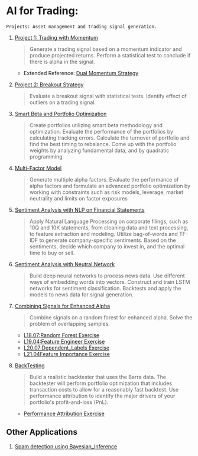 # AI for Trading: 
```
Projects: Asset management and trading signal generation.
```
1. [Project 1: Trading with Momentum](project_1_starter.ipynb)
   >Generate a trading signal based on a momentum indicator and produce projected returns. Perform a statistical test to conclude if there is alpha in the signal.
   - Extended Reference: [Dual Momentum Strategy](https://seekingalpha.com/article/4233923-dual-momentum-january-update)
   
2. [Project 2: Breakout Strategy](clean_project_2_starter.ipynb)
   >Evaluate a breakout signal with statistical tests. Identify effect of outliers on a trading signal.
    
3. [Smart Beta and Portfolio Optimization](Final_project_3_starter.ipynb)
    >Create portfolios utilizing smart beta methodology and optimization. Evaluate the performance of the portfolios by calculating tracking errors. Calculate the turnover of portfolio and find the best timing to rebalance. Come up with the portfolio weights by
analyzing fundamental data, and by quadratic programming.

4. [Multi-Factor Model](Final_project_4_starter_v3.ipynb)
    >Generate multiple alpha factors. Evaluate the performance of alpha factors and formulate an advanced portfolio optimization by working with constraints such as risk models, leverage, market neutrality and limits on factor exposures

5. [Sentiment Analysis with NLP on Financial Statements](S2_project_5_starter.ipynb)
    >Apply Natural Language Processing on corporate filings, such as 10Q and 10K statements, from cleaning data and text processing, to feature extraction and modeling. Utilize bag-of-words and TF-IDF to generate company-specific sentiments. Based on the sentiments, decide which company to invest in, and the optimal time to buy or sell.

6. [Sentiment Analysis with Neutral Network](FINAL_project_6_SentimentAnalysis.ipynb)
    >Build deep neural networks to process news data. Use different ways of embedding words into vectors. Construct and train LSTM networks for sentiment classification. Backtests and apply the models to news data for signal generation.

7. [Combining Signals for Enhanced Alpha](FINAL_project_7_Combining_Signals_for_Enhanced_Alpha.ipynb)
    >Combine signals on a random forest for enhanced alpha. Solve the problem of overlapping samples.
   * [L18.07:Random Forest Exercise](L18.07_spam_rf.ipynb)
   * [L19.04:Feature Engineer Exercise](L19.04_feature_engineering.ipynb)
   * [L20.07:Dependent_Labels Exercise](L20.07_dependent_labels.ipynb)
   * [L21.04Feature Importance Exercise](L21.04_sklearn_feature_importance.ipynb)
   
   
8. [BackTesting](FINAL_project_7_Combining_Signals_for_Enhanced_Alpha.ipynb)
    >Build a realistic backtester that uses the Barra data. The backtester will perform portfolio optimization that includes transaction costs to allow for a reasonably fast backtest. Use performance attribution to identify the major drivers of your portfolio's profit-and-loss (PnL). 
   * [Performance Attribution Exercise](Exercise_performance_attribution.ipynb)

## Other Applications
1. [Spam detection using Bayesian_Inference](01.Ex1_Bayesian_Inference.ipynb)
